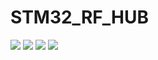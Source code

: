 # STM32_RF_HUB

[![](https://img.shields.io/badge/dynamic/json?url=https://raw.githubusercontent.com/Marks100/STM32_RF_HUB/badges/badges.json&label=version_num&query=version&color=blue&prefix=v)](https://img.shields.io/badge/dynamic/json?url=https://raw.githubusercontent.com/Marks100/STM32_RF_HUB/badges/badges.json&label=version_num&query=version&color=blue&prefix=v)
[![](https://img.shields.io/badge/dynamic/json?url=https://raw.githubusercontent.com/Marks100/STM32_RF_HUB/badges/badges.json&label=commits&query=commits&color=blue)](https://img.shields.io/badge/dynamic/json?url=https://raw.githubusercontent.com/Marks100/STM32_RF_HUB/badges/badges.json&label=commits&query=commits&color=blue)
[![](https://img.shields.io/badge/dynamic/json?url=https://raw.githubusercontent.com/Marks100/STM32_RF_HUB/badges/badges.json&label=latest_tag&query=latest_tag&color=blue)](https://img.shields.io/badge/dynamic/json?url=https://raw.githubusercontent.com/Marks100/STM32_RF_HUB/badges/badges.json&label=latest_tag&query=latest_tag&color=blue)
[![](https://img.shields.io/badge/dynamic/json?url=https://raw.githubusercontent.com/Marks100/STM32_RF_HUB/badges/badges.json&label=last_committer&query=last_committer&color=blue)](https://img.shields.io/badge/dynamic/json?url=https://raw.githubusercontent.com/Marks100/STM32_RF_HUB/badges/badges.json&label=last_committer&query=last_committer&color=blue)


